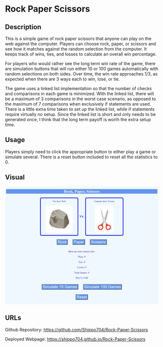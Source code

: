 # Rock Paper Scissors

## Description

This is a simple game of rock paper scissors that anyone can play on the web against the computer. Players can choose rock, paper, or scissors and see how it matches against the random selection from the computer. It keeps track of wins, ties, and losses to calculate an overall win percentage.

For players who would rather see the long term win rate of the game, there are simulation buttons that will run either 10 or 100 games automatically with random selections on both sides. Over time, the win rate approaches 1/3, as expected when there are 3 ways each to win, lose, or tie.

The game uses a linked list implementation so that the number of checks and comparisons in each game is minimized. With the linked list, there will be a maximum of 3 comparisons in the worst case scenario, as opposed to the maximum of 7 comparisons when exclusively if statements are used. There is a little extra time taken to set up the linked list, while if statements require virtually no setup. Since the linked list is short and only needs to be generated once, I think that the long term payoff is worth the extra setup time.

## Usage

Players simply need to click the appropriate button to either play a game or simulate several. There is a reset button included to reset all the statistics to 0.

## Visual

![Image of webpage](./assets/images/RPS_webpage.jpeg)

## URLs

Github Repository: https://github.com/Shippo704/Rock-Paper-Scissors

Deployed Webpage: https://shippo704.github.io/Rock-Paper-Scissors
